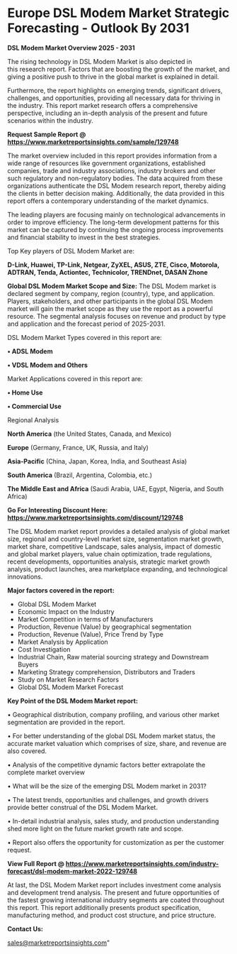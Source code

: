 # Europe DSL Modem Market Strategic Forecasting - Outlook By 2031

<Strong> DSL Modem Market Overview 2025 - 2031</strong>

The rising technology in DSL Modem Market is also depicted in this research report. Factors that are boosting the growth of the market, and giving a positive push to thrive in the global market is explained in detail.

Furthermore, the report highlights on emerging trends, significant drivers, challenges, and opportunities, providing all necessary data for thriving in the industry. This report market research offers a comprehensive perspective, including an in-depth analysis of the present and future scenarios within the industry.

<strong>Request Sample Report @ <a href=https://www.marketreportsinsights.com/sample/129748>https://www.marketreportsinsights.com/sample/129748</a></strong>

The market overview included in this report provides information from a wide range of resources like government organizations, established companies, trade and industry associations, industry brokers and other such regulatory and non-regulatory bodies. The data acquired from these organizations authenticate the DSL Modem research report, thereby aiding the clients in better decision making. Additionally, the data provided in this report offers a contemporary understanding of the market dynamics.

The leading players are focusing mainly on technological advancements in order to improve efficiency. The long-term development patterns for this market can be captured by continuing the ongoing process improvements and financial stability to invest in the best strategies.

Top Key players of DSL Modem Market are:

<strong>D-Link, Huawei, TP-Link, Netgear, ZyXEL, ASUS, ZTE, Cisco, Motorola, ADTRAN, Tenda, Actiontec, Technicolor, TRENDnet, DASAN Zhone</strong>

<strong><b>Global DSL Modem Market Scope and Size:</b></strong>
The DSL Modem market is declared segment by company, region (country), type, and application. Players, stakeholders, and other participants in the global DSL Modem market will gain the market scope as they use the report as a powerful resource. The segmental analysis focuses on revenue and product by type and application and the forecast period of 2025-2031.

DSL Modem Market Types covered in this report are:

<strong>• ADSL Modem

• VDSL Modem and Others</strong>

Market Applications covered in this report are:

<strong>• Home Use

• Commercial Use</strong> 

Regional Analysis

<strong>North America</strong> (the United States, Canada, and Mexico)

<strong>Europe</strong> (Germany, France, UK, Russia, and Italy)

<strong>Asia-Pacific</strong> (China, Japan, Korea, India, and Southeast Asia)

<strong>South America</strong> (Brazil, Argentina, Colombia, etc.)

<strong>The Middle East and Africa</strong> (Saudi Arabia, UAE, Egypt, Nigeria, and South Africa)

<strong>Go For Interesting Discount Here: <a href=https://www.marketreportsinsights.com/discount/129748>https://www.marketreportsinsights.com/discount/129748</a></strong>

The DSL Modem market report provides a detailed analysis of global market size, regional and country-level market size, segmentation market growth, market share, competitive Landscape, sales analysis, impact of domestic and global market players, value chain optimization, trade regulations, recent developments, opportunities analysis, strategic market growth analysis, product launches, area marketplace expanding, and technological innovations.

<strong><b>Major factors covered in the report:</b></strong>
<ul>
  <li>Global DSL Modem Market </li>
  <li>Economic Impact on the Industry</li>
  <li>Market Competition in terms of Manufacturers</li>
  <li>Production, Revenue (Value) by geographical segmentation</li>
  <li>Production, Revenue (Value), Price Trend by Type</li>
  <li>Market Analysis by Application</li>
  <li>Cost Investigation</li>
  <li>Industrial Chain, Raw material sourcing strategy and Downstream Buyers</li>
  <li>Marketing Strategy comprehension, Distributors and Traders</li>
  <li>Study on Market Research Factors</li>
  <li>Global DSL Modem Market Forecast</li>
</ul>

<strong><b>Key Point of the DSL Modem Market report:</b></strong>

• Geographical distribution, company profiling, and various other market segmentation are provided in the report.

• For better understanding of the global DSL Modem market status, the accurate market valuation which comprises of size, share, and revenue are also covered.

• Analysis of the competitive dynamic factors better extrapolate the complete market overview

• What will be the size of the emerging DSL Modem market in 2031?

• The latest trends, opportunities and challenges, and growth drivers provide better construal of the DSL Modem Market.

• In-detail industrial analysis, sales study, and production understanding shed more light on the future market growth rate and scope.

• Report also offers the opportunity for customization as per the customer request.

<strong><b>View Full Report @ <a href=https://www.marketreportsinsights.com/industry-forecast/dsl-modem-market-2022-129748>https://www.marketreportsinsights.com/industry-forecast/dsl-modem-market-2022-129748</a></b></strong>


At last, the DSL Modem Market report includes investment come analysis and development trend analysis. The present and future opportunities of the fastest growing international industry segments are coated throughout this report. This report additionally presents product specification, manufacturing method, and product cost structure, and price structure.

<strong>Contact Us:</strong>

sales@marketreportsinsights.com"
